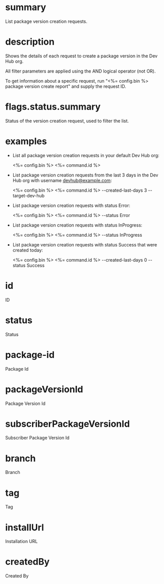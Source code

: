 # summary

List package version creation requests.

# description

Shows the details of each request to create a package version in the Dev Hub org.

All filter parameters are applied using the AND logical operator (not OR).

To get information about a specific request, run "<%= config.bin %> package version create report" and supply the request ID.

# flags.status.summary

Status of the version creation request, used to filter the list.

# examples

- List all package version creation requests in your default Dev Hub org:

  <%= config.bin %> <%= command.id %>

- List package version creation requests from the last 3 days in the Dev Hub org with username devhub@example.com:

  <%= config.bin %> <%= command.id %> --created-last-days 3 --target-dev-hub

- List package version creation requests with status Error:

  <%= config.bin %> <%= command.id %> --status Error

- List package version creation requests with status InProgress:

  <%= config.bin %> <%= command.id %> --status InProgress

- List package version creation requests with status Success that were created today:

  <%= config.bin %> <%= command.id %> --created-last-days 0 --status Success

# id

ID

# status

Status

# package-id

Package Id

# packageVersionId

Package Version Id

# subscriberPackageVersionId

Subscriber Package Version Id

# branch

Branch

# tag

Tag

# installUrl

Installation URL

# createdBy

Created By
